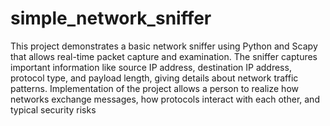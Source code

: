 # simple_network_sniffer
This project demonstrates a basic network sniffer using Python and Scapy that allows real-time packet capture and examination. The sniffer captures important information like source IP address, destination IP address, protocol type, and payload length, giving details about network traffic patterns. Implementation of the project allows a person to realize how networks exchange messages, how protocols interact with each other, and typical security risks
